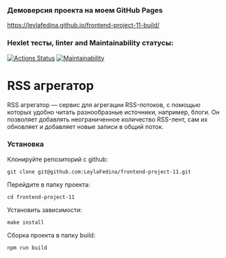 ### Демоверсия проекта на моем GitHub Pages
https://leylafedina.github.io/frontend-project-11-build/

### Hexlet тесты, linter and Maintainability статусы:
[![Actions Status](https://github.com/LeylaFedina/frontend-project-11/actions/workflows/hexlet-check.yml/badge.svg)](https://github.com/LeylaFedina/frontend-project-11/actions)
[![Maintainability](https://api.codeclimate.com/v1/badges/012476a526eebcc731f6/maintainability)](https://codeclimate.com/github/LeylaFedina/frontend-project-11/maintainability)


# RSS агрегатор

RSS агрегатор — сервис для агрегации RSS-потоков, с помощью которых удобно читать разнообразные источники, например, блоги. 
Он позволяет добавлять неограниченное количество RSS-лент, сам их обновляет и добавляет новые записи в общий поток.


### Установка

Клонируйте репозиторий c github:
```
git clone git@github.com:LeylaFedina/frontend-project-11.git
```

Перейдите в папку проекта:
```
cd frontend-project-11
```

Установить зависимости:
```
make install
```

Сборка проекта в папку build:
```
npm run build 
```

